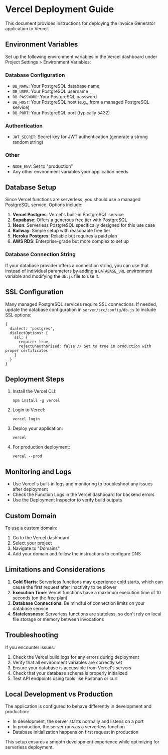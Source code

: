 # Vercel Deployment Guide

This document provides instructions for deploying the Invoice Generator application to Vercel.

## Environment Variables

Set up the following environment variables in the Vercel dashboard under Project Settings > Environment Variables:

### Database Configuration
- `DB_NAME`: Your PostgreSQL database name
- `DB_USER`: Your PostgreSQL username
- `DB_PASSWORD`: Your PostgreSQL password
- `DB_HOST`: Your PostgreSQL host (e.g., from a managed PostgreSQL service)
- `DB_PORT`: Your PostgreSQL port (typically 5432)

### Authentication
- `JWT_SECRET`: Secret key for JWT authentication (generate a strong random string)

### Other
- `NODE_ENV`: Set to "production"
- Any other environment variables your application needs

## Database Setup

Since Vercel functions are serverless, you should use a managed PostgreSQL service. Options include:

1. **Vercel Postgres**: Vercel's built-in PostgreSQL service
2. **Supabase**: Offers a generous free tier with PostgreSQL
3. **Neon**: Serverless PostgreSQL specifically designed for this use case
4. **Railway**: Simple setup with reasonable free tier
5. **Heroku Postgres**: Reliable but requires a paid plan
6. **AWS RDS**: Enterprise-grade but more complex to set up

### Database Connection String

If your database provider offers a connection string, you can use that instead of individual parameters by adding a `DATABASE_URL` environment variable and modifying the `db.js` file to use it.

## SSL Configuration

Many managed PostgreSQL services require SSL connections. If needed, update the database configuration in `server/src/config/db.js` to include SSL options:

```
{
  dialect: 'postgres',
  dialectOptions: {
    ssl: {
      require: true,
      rejectUnauthorized: false // Set to true in production with proper certificates
    }
  }
}
```

## Deployment Steps

1. Install the Vercel CLI:
   ```
   npm install -g vercel
   ```

2. Login to Vercel:
   ```
   vercel login
   ```

3. Deploy your application:
   ```
   vercel
   ```

4. For production deployment:
   ```
   vercel --prod
   ```

## Monitoring and Logs

- Use Vercel's built-in logs and monitoring to troubleshoot any issues after deployment
- Check the Function Logs in the Vercel dashboard for backend errors
- Use the Deployment Inspector to verify build outputs

## Custom Domain

To use a custom domain:

1. Go to the Vercel dashboard
2. Select your project
3. Navigate to "Domains"
4. Add your domain and follow the instructions to configure DNS

## Limitations and Considerations

1. **Cold Starts**: Serverless functions may experience cold starts, which can cause the first request after inactivity to be slower
2. **Execution Time**: Vercel functions have a maximum execution time of 10 seconds (on the free plan)
3. **Database Connections**: Be mindful of connection limits on your database service
4. **Statelessness**: Serverless functions are stateless, so don't rely on local file storage or memory between invocations

## Troubleshooting

If you encounter issues:

1. Check the Vercel build logs for any errors during deployment
2. Verify that all environment variables are correctly set
3. Ensure your database is accessible from Vercel's servers
4. Check that your database schema is properly initialized
5. Test API endpoints using tools like Postman or curl

## Local Development vs Production

The application is configured to behave differently in development and production:

- In development, the server starts normally and listens on a port
- In production, the server runs as a serverless function
- Database initialization happens on first request in production

This setup ensures a smooth development experience while optimizing for serverless deployment.